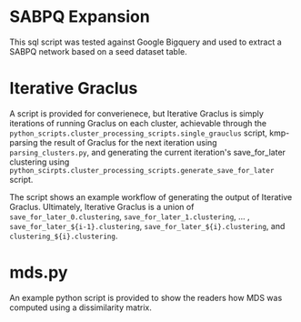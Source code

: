 # SABPQ Expansion
This sql script was tested against Google Bigquery and used to extract a SABPQ network based on a seed dataset table.

# Iterative Graclus
A script is provided for converienece, but Iterative Graclus is simply iterations of running Graclus on each cluster, achievable through the `python_scripts.cluster_processing_scripts.single_grauclus` script, kmp-parsing the result of Graclus for the next iteration using `parsing_clusters.py`, and generating the current iteration's save\_for\_later clustering using `python_scirpts.cluster_processing_scripts.generate_save_for_later` script.

The script shows an example workflow of generating the output of Iterative Graclus. Ultimately, Iterative Graclus is a union of `save_for_later_0.clustering`, `save_for_later_1.clustering`, ... , `save_for_later_${i-1}.clustering`, `save_for_later_${i}.clustering`, and `clustering_${i}.clustering`.

# mds.py
An example python script is provided to show the readers how MDS was computed using a dissimilarity matrix.
